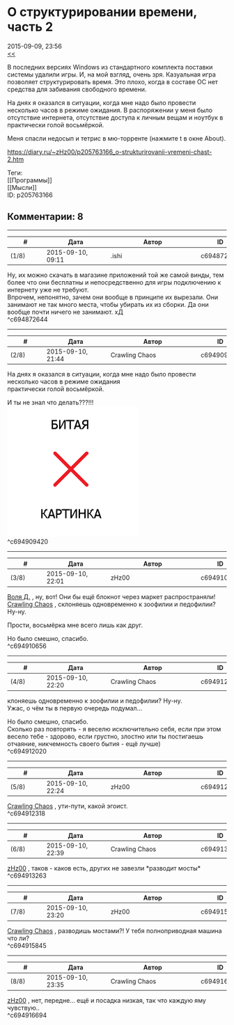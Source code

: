 О структурировании времени, часть 2
===================================

  
2015-09-09, 23:56  
  [<<](Структурирование%20времени)    
   
 В последних версиях Windows из стандартного комплекта поставки системы удалили игры. И, на мой взгляд, очень зря. Казуальная игра позволяет структурировать время. Это плохо, когда в составе ОС нет средства для забивания свободного времени.   
   
 На днях я оказался в ситуации, когда мне надо было провести несколько часов в режиме ожидания. В распоряжении у меня было отсутствие интернета, отсутствие доступа к личным вещам и ноутбук в практически голой восьмёркой.   
   
 Меня спасли недосып и тетрис в мю-торренте (нажмите t в окне About).   
  
<https://diary.ru/~zHz00/p205763166_o-strukturirovanii-vremeni-chast-2.htm>  
  
Теги:  
[[Программы]]  
[[Мысли]]  
ID: p205763166  


Комментарии: 8
--------------

  


---



|         #         |              Дата              |                     Автор                     |           ID           |
| --- | --- | --- | --- |
| (1/8) | 2015-09-10, 09:11 | .ishi | c694872644 |

  
 Ну, их можно скачать в магазине приложений той же самой винды, тем более что они бесплатны и непосредственно для игры подключению к интернету уже не требуют.   
 Впрочем, непонятно, зачем они вообще в принципе их вырезали. Они занимают не так много места, чтобы убирать их из сборки. Да они вообще почти ничего не занимают. хД   
 ^c694872644

---



|         #         |              Дата              |                     Автор                     |           ID           |
| --- | --- | --- | --- |
| (2/8) | 2015-09-10, 21:44 | Crawling Chaos | c694909420 |

  
  На днях я оказался в ситуации, когда мне надо было провести несколько часов в режиме ожидания    
  практически голой восьмёркой.    
   
 И ты не знал что делать???!!!   
 ![](pics/windows-8-mascot.png)   
 ^c694909420

---



|         #         |              Дата              |                     Автор                     |           ID           |
| --- | --- | --- | --- |
| (3/8) | 2015-09-10, 22:01 | zHz00 | c694910656 |

  
  [Воля Д.](http://willD.diary.ru "Лыбродыбро.")  , ну, вот! Они бы ещё блокнот через маркет распространяли!   
  [Crawling Chaos](http://degozaru.diary.ru "de gozaru")  , склоняешь одновременно к зоофилии и педофилии? Ну-ну.   
   
 Прости, восьмёрка мне всего лишь как друг.   
   
 Но было смешно, спасибо.   
 ^c694910656

---



|         #         |              Дата              |                     Автор                     |           ID           |
| --- | --- | --- | --- |
| (4/8) | 2015-09-10, 22:20 | Crawling Chaos | c694912020 |

  
  клоняешь одновременно к зоофилии и педофилии? Ну-ну.    
 Ужас, о чём ты в первую очередь подумал...   
   
  Но было смешно, спасибо.    
 Сколько раз повторять - я веселю исключительно себя, если при этом весело тебе - здорово, если грустно, злостно или ты постигаешь отчаяние, никчемность своего бытия - ещё лучше)   
 ^c694912020

---



|         #         |              Дата              |                     Автор                     |           ID           |
| --- | --- | --- | --- |
| (5/8) | 2015-09-10, 22:24 | zHz00 | c694912318 |

  
  [Crawling Chaos](http://degozaru.diary.ru "de gozaru")  , ути-пути, какой эгоист.   
 ^c694912318

---



|         #         |              Дата              |                     Автор                     |           ID           |
| --- | --- | --- | --- |
| (6/8) | 2015-09-10, 22:39 | Crawling Chaos | c694913263 |

  
  [zHz00](https://zHz00.diary.ru "Untitled")  , таков - каков есть, других не завезли \*разводит мосты\*   
 ^c694913263

---



|         #         |              Дата              |                     Автор                     |           ID           |
| --- | --- | --- | --- |
| (7/8) | 2015-09-10, 23:20 | zHz00 | c694915845 |

  
  [Crawling Chaos](http://degozaru.diary.ru "de gozaru")  , разводишь мостами?! У тебя полноприводная машина что ли?   
 ^c694915845

---



|         #         |              Дата              |                     Автор                     |           ID           |
| --- | --- | --- | --- |
| (8/8) | 2015-09-10, 23:35 | Crawling Chaos | c694916694 |

  
  [zHz00](https://zHz00.diary.ru "Untitled")  , нет, передне... ещё и посадка низкая, так что каждую яму чувствую..   
 ^c694916694